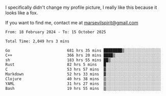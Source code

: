 I specifically didn't change my profile picture, I really like this because it looks like a fox.

If you want to find me, contact me at marsevilspirit@gmail.com

<!--START_SECTION:waka-->

```txt
From: 18 February 2024 - To: 15 October 2025

Total Time: 2,049 hrs 3 mins

Go                         681 hrs 35 mins ████████▒░░░░░░░░░░░░░░░░   33.26 %
C++                        366 hrs 20 mins ████▒░░░░░░░░░░░░░░░░░░░░   17.88 %
sh                         183 hrs 55 mins ██▒░░░░░░░░░░░░░░░░░░░░░░   08.98 %
Rust                       82 hrs 5 mins   █░░░░░░░░░░░░░░░░░░░░░░░░   04.01 %
C                          53 hrs 57 mins  ▓░░░░░░░░░░░░░░░░░░░░░░░░   02.63 %
Markdown                   52 hrs 33 mins  ▓░░░░░░░░░░░░░░░░░░░░░░░░   02.56 %
Clojure                    40 hrs 38 mins  ▒░░░░░░░░░░░░░░░░░░░░░░░░   01.98 %
YAML                       31 hrs 27 mins  ▒░░░░░░░░░░░░░░░░░░░░░░░░   01.54 %
Bash                       19 hrs 55 mins  ▒░░░░░░░░░░░░░░░░░░░░░░░░   00.97 %
```

<!--END_SECTION:waka-->
